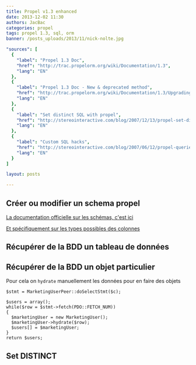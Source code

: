 ```yaml
---
title: Propel v1.3 enhanced
date: 2013-12-02 11:30
authors: JacBac
categories: propel
tags: propel 1.3, sql, orm
banner: /posts_uploads/2013/11/nick-nolte.jpg

"sources": [
  {
    "label": "Propel 1.3 Doc",
    "href": "http://trac.propelorm.org/wiki/Documentation/1.3",
    "lang": "EN"
  },
  {
    "label": "Propel 1.3 Doc - New & deprecated method",
    "href": "http://trac.propelorm.org/wiki/Documentation/1.3/Upgrading",
    "lang": "EN"
  },
  {
    "label": "Set distinct SQL with propel",
    "href": "http://stereointeractive.com/blog/2007/12/13/propel-set-distinct-setdistinct/",
    "lang": "EN"
  },
  {
    "label": "Custom SQL hacks",
    "href": "http://stereointeractive.com/blog/2007/06/12/propel-queries-using-custom-sql-peer-classes-and-criterion-objects/",
    "lang": "EN"
  }
]

layout: posts

---
```


Créer ou modifier un schema propel
----------------------------------

[La documentation officielle sur les schémas, c'est ici](http://trac.propelorm.org/wiki/Documentation/1.3/Schema)

[Et spécifiquement sur les types possibles des colonnes](http://trac.propelorm.org/wiki/Documentation/1.3/ColumnTypes)

Récupérer de la BDD un tableau de données
-----------------------------------------


Récupérer de la BDD un objet particulier
----------------------------------------

Pour cela on `hydrate` manuellement les données pour en faire des objets

```
$stmt = MarketingUserPeer::doSelectStmt($c);

$users = array();
while($row = $stmt->fetch(PDO::FETCH_NUM))
{
  $marketingUser = new MarketingUser();
  $marketingUser->hydrate($row);
  $users[] = $marketingUser;
}
return $users;
```

Set DISTINCT
------------

